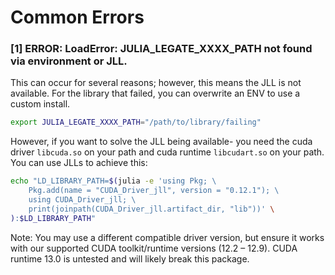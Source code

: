 # Common Errors
### [1] ERROR: LoadError: JULIA_LEGATE_XXXX_PATH not found via environment or JLL.
This can occur for several reasons; however, this means the JLL is not available.
For the library that failed, you can overwrite an ENV to use a custom install.
```bash
export JULIA_LEGATE_XXXX_PATH="/path/to/library/failing"
```

However, if you want to solve the JLL being available- you need the cuda driver `libcuda.so` on your path and cuda runtime `libcudart.so` on your path. You can use JLLs to achieve this:

```bash
echo "LD_LIBRARY_PATH=$(julia -e 'using Pkg; \
    Pkg.add(name = "CUDA_Driver_jll", version = "0.12.1"); \
    using CUDA_Driver_jll; \
    print(joinpath(CUDA_Driver_jll.artifact_dir, "lib"))' \
):$LD_LIBRARY_PATH" 
```

Note: You may use a different compatible driver version, but ensure it works with our supported CUDA toolkit/runtime versions (12.2 – 12.9). CUDA runtime 13.0 is untested and will likely break this package.